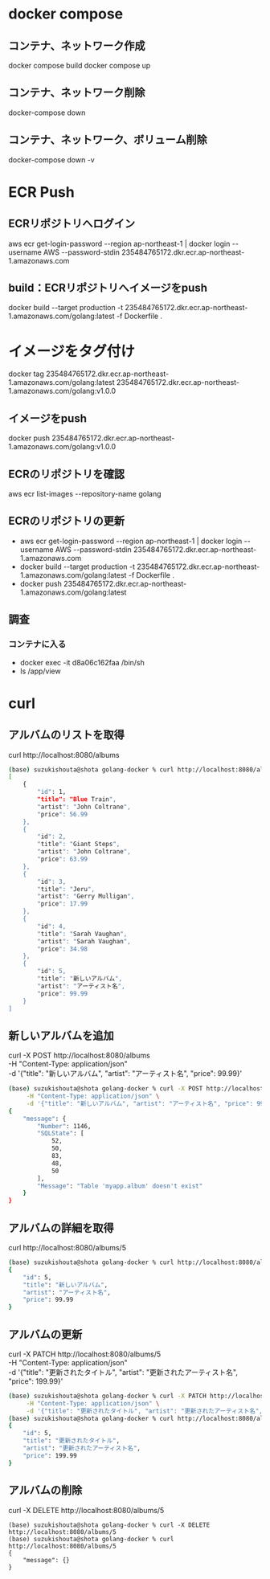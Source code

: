 # docker compose
## コンテナ、ネットワーク作成
docker compose build
docker compose up

## コンテナ、ネットワーク削除
docker-compose down

## コンテナ、ネットワーク、ボリューム削除
docker-compose down -v

# ECR Push
## ECRリポジトリへログイン
aws ecr get-login-password --region ap-northeast-1 | docker login --username AWS --password-stdin 235484765172.dkr.ecr.ap-northeast-1.amazonaws.com

## build：ECRリポジトリへイメージをpush
docker build --target production -t 235484765172.dkr.ecr.ap-northeast-1.amazonaws.com/golang:latest -f Dockerfile .

# イメージをタグ付け
docker tag 235484765172.dkr.ecr.ap-northeast-1.amazonaws.com/golang:latest 235484765172.dkr.ecr.ap-northeast-1.amazonaws.com/golang:v1.0.0

## イメージをpush
docker push 235484765172.dkr.ecr.ap-northeast-1.amazonaws.com/golang:v1.0.0

## ECRのリポジトリを確認
aws ecr list-images --repository-name golang

## ECRのリポジトリの更新
- aws ecr get-login-password --region ap-northeast-1 | docker login --username AWS --password-stdin 235484765172.dkr.ecr.ap-northeast-1.amazonaws.com
- docker build --target production -t 235484765172.dkr.ecr.ap-northeast-1.amazonaws.com/golang:latest -f Dockerfile .
- docker push 235484765172.dkr.ecr.ap-northeast-1.amazonaws.com/golang:latest

## 調査
### コンテナに入る
- docker exec -it d8a06c162faa /bin/sh
- ls /app/view

# curl
## アルバムのリストを取得
curl http://localhost:8080/albums

```sh
(base) suzukishouta@shota golang-docker % curl http://localhost:8080/albums          
[
    {
        "id": 1,
        "title": "Blue Train",
        "artist": "John Coltrane",
        "price": 56.99
    },
    {
        "id": 2,
        "title": "Giant Steps",
        "artist": "John Coltrane",
        "price": 63.99
    },
    {
        "id": 3,
        "title": "Jeru",
        "artist": "Gerry Mulligan",
        "price": 17.99
    },
    {
        "id": 4,
        "title": "Sarah Vaughan",
        "artist": "Sarah Vaughan",
        "price": 34.98
    },
    {
        "id": 5,
        "title": "新しいアルバム",
        "artist": "アーティスト名",
        "price": 99.99
    }
]
```

## 新しいアルバムを追加
curl -X POST http://localhost:8080/albums \
     -H "Content-Type: application/json" \
     -d '{"title": "新しいアルバム", "artist": "アーティスト名", "price": 99.99}'

```sh
(base) suzukishouta@shota golang-docker % curl -X POST http://localhost:8080/albums \
     -H "Content-Type: application/json" \
     -d '{"title": "新しいアルバム", "artist": "アーティスト名", "price": 99.99}'
{
    "message": {
        "Number": 1146,
        "SQLState": [
            52,
            50,
            83,
            48,
            50
        ],
        "Message": "Table 'myapp.album' doesn't exist"
    }
}
```

## アルバムの詳細を取得
curl http://localhost:8080/albums/5

```sh
(base) suzukishouta@shota golang-docker % curl http://localhost:8080/albums/5
{
    "id": 5,
    "title": "新しいアルバム",
    "artist": "アーティスト名",
    "price": 99.99
}
```

## アルバムの更新
curl -X PATCH http://localhost:8080/albums/5 \
     -H "Content-Type: application/json" \
     -d '{"title": "更新されたタイトル", "artist": "更新されたアーティスト名", "price": 199.99}'

```sh
(base) suzukishouta@shota golang-docker % curl -X PATCH http://localhost:8080/albums/5 \
     -H "Content-Type: application/json" \
     -d '{"title": "更新されたタイトル", "artist": "更新されたアーティスト名", "price": 199.99}'
(base) suzukishouta@shota golang-docker % curl http://localhost:8080/albums/5
{
    "id": 5,
    "title": "更新されたタイトル",
    "artist": "更新されたアーティスト名",
    "price": 199.99
}
```

## アルバムの削除
curl -X DELETE http://localhost:8080/albums/5
```
(base) suzukishouta@shota golang-docker % curl -X DELETE http://localhost:8080/albums/5
(base) suzukishouta@shota golang-docker % curl http://localhost:8080/albums/5
{
    "message": {}
}
```